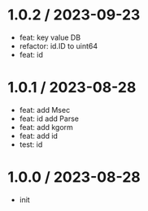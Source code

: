 
1.0.2 / 2023-09-23
==================

* feat: key value DB
* refactor: id.ID to uint64
* feat: id

1.0.1 / 2023-08-28
==================

* feat: add Msec
* feat: id add Parse
* feat: add kgorm
* feat: add id
* test: id

1.0.0 / 2023-08-28
==================

* init
